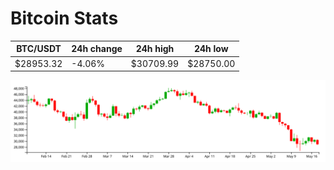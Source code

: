 # Bitcoin Stats

BTC/USDT|24h change|24h high|24h low|
|---|---|---|---|
|$28953.32|-4.06%|$30709.99|$28750.00|

<img src="./chart.svg">
